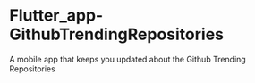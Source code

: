 # Flutter_app-GithubTrendingRepositories
A mobile app that keeps you updated about the Github Trending Repositories
